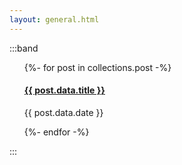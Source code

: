 ```yaml
---
layout: general.html
---
```


:::band
<ul data-layout="auto-grid">
{%- for post in collections.post -%}
    <li style="display: contents;">
        <pfe-card>
            <h4><a href="{{ post.url }}">{{ post.data.title }}</a></h4>
            <p>{{ post.data.date }}</p>
        </pfe-card>
    </li>
{%- endfor -%}
</ul>
:::
